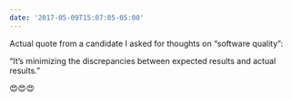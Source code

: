 ```yaml
---
date: '2017-05-09T15:07:05-05:00'
---
```

Actual quote from a candidate I asked for thoughts on “software quality”:

“It’s minimizing the discrepancies between expected results and actual results.”

😍😍😍
